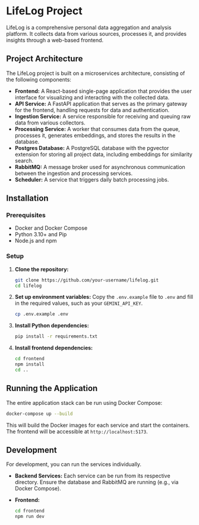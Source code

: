 # LifeLog Project

LifeLog is a comprehensive personal data aggregation and analysis platform. It collects data from various sources, processes it, and provides insights through a web-based frontend.

## Project Architecture

The LifeLog project is built on a microservices architecture, consisting of the following components:

*   **Frontend:** A React-based single-page application that provides the user interface for visualizing and interacting with the collected data.
*   **API Service:** A FastAPI application that serves as the primary gateway for the frontend, handling requests for data and authentication.
*   **Ingestion Service:** A service responsible for receiving and queuing raw data from various collectors.
*   **Processing Service:** A worker that consumes data from the queue, processes it, generates embeddings, and stores the results in the database.
*   **Postgres Database:** A PostgreSQL database with the pgvector extension for storing all project data, including embeddings for similarity search.
*   **RabbitMQ:** A message broker used for asynchronous communication between the ingestion and processing services.
*   **Scheduler:** A service that triggers daily batch processing jobs.

## Installation

### Prerequisites

*   Docker and Docker Compose
*   Python 3.10+ and Pip
*   Node.js and npm

### Setup

1.  **Clone the repository:**
    ```bash
    git clone https://github.com/your-username/lifelog.git
    cd lifelog
    ```

2.  **Set up environment variables:**
    Copy the `.env.example` file to `.env` and fill in the required values, such as your `GEMINI_API_KEY`.
    ```bash
    cp .env.example .env
    ```

3.  **Install Python dependencies:**
    ```bash
    pip install -r requirements.txt
    ```

4.  **Install frontend dependencies:**
    ```bash
    cd frontend
    npm install
    cd ..
    ```

## Running the Application

The entire application stack can be run using Docker Compose:

```bash
docker-compose up --build
```

This will build the Docker images for each service and start the containers. The frontend will be accessible at `http://localhost:5173`.

## Development

For development, you can run the services individually.

*   **Backend Services:**
    Each service can be run from its respective directory. Ensure the database and RabbitMQ are running (e.g., via Docker Compose).

*   **Frontend:**
    ```bash
    cd frontend
    npm run dev
    ```
